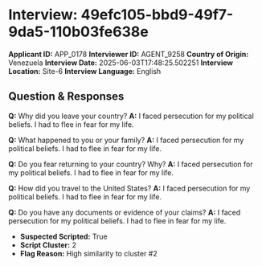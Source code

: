 # Interview: 49efc105-bbd9-49f7-9da5-110b03fe638e
**Applicant ID:** APP_0178
**Interviewer ID:** AGENT_9258
**Country of Origin:** Venezuela
**Interview Date:** 2025-06-03T17:48:25.502251
**Interview Location:** Site-6
**Interview Language:** English

## Question & Responses

**Q:** Why did you leave your country?
**A:** I faced persecution for my political beliefs. I had to flee in fear for my life.

**Q:** What happened to you or your family?
**A:** I faced persecution for my political beliefs. I had to flee in fear for my life.

**Q:** Do you fear returning to your country? Why?
**A:** I faced persecution for my political beliefs. I had to flee in fear for my life.

**Q:** How did you travel to the United States?
**A:** I faced persecution for my political beliefs. I had to flee in fear for my life.

**Q:** Do you have any documents or evidence of your claims?
**A:** I faced persecution for my political beliefs. I had to flee in fear for my life.

- **Suspected Scripted:** True
- **Script Cluster:** 2
- **Flag Reason:** High similarity to cluster #2